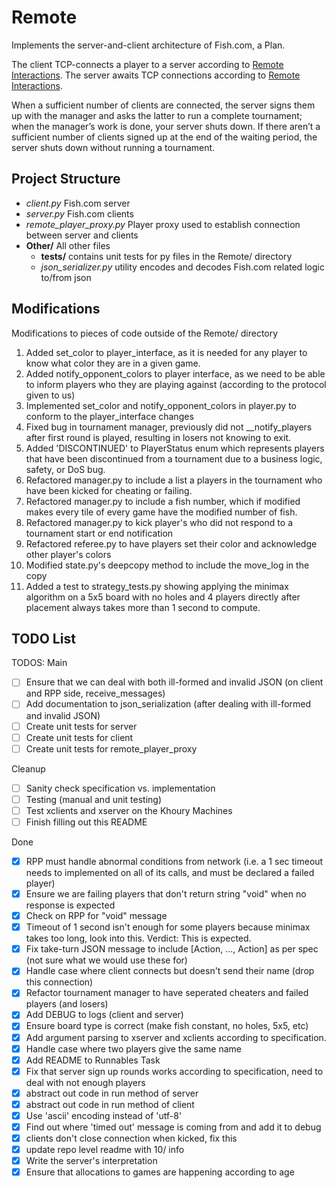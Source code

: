 # Remote

Implements the server-and-client architecture of Fish.com, a Plan.

The client TCP-connects a player to a server according to [Remote Interactions](https://www.ccs.neu.edu/home/matthias/4500-f20/remote.html). The server awaits TCP connections according to [Remote Interactions](https://www.ccs.neu.edu/home/matthias/4500-f20/remote.html).

When a sufficient number of clients are connected, the server signs them up with the manager and asks the latter to run a complete tournament; when the manager’s work is done, your server shuts down. If there aren’t a sufficient number of clients signed up at the end of the waiting period, the server shuts down without running a tournament.

## Project Structure

- *client.py* Fish.com server
- *server.py* Fish.com clients
- *remote_player_proxy.py* Player proxy used to establish connection between server and clients
- **Other/** All other files
	- **tests/** contains unit tests for py files in the Remote/ directory
	- *json_serializer.py* utility encodes and decodes Fish.com related logic to/from json

## Modifications

Modifications to pieces of code outside of the Remote/ directory

1. Added set_color to player_interface, as it is needed for any player to know what color they are in a given game.
2. Added notify_opponent_colors to player interface, as we need to be able to inform players who they are playing against (according to the protocol given to us)
3. Implemented set_color and notify_opponent_colors in player.py to conform to the player_interface changes
4. Fixed bug in tournament manager, previously did not __notify_players after first round is played, resulting in losers not knowing to exit.
5. Added 'DISCONTINUED' to PlayerStatus enum which represents players that have been discontinued from a tournament due to a business logic, safety, or DoS bug.
6. Refactored manager.py to include a list a players in the tournament who have been kicked for cheating or failing.
7. Refactored manager.py to include a fish number, which if modified makes every tile of every game have the modified number of fish.
8. Refactored manager.py to kick player's who did not respond to a tournament start or end notification
9. Refactored referee.py to have players set their color and acknowledge other player's colors
10. Modified state.py's deepcopy method to include the move_log in the copy
11. Added a test to strategy_tests.py showing applying the minimax algorithm on a 5x5 board with no holes and 4 players directly after placement always takes more than 1 second to compute.

## TODO List

TODOS:
Main
- [ ] Ensure that we can deal with both ill-formed and invalid JSON (on client and RPP side, receive_messages)
- [ ] Add documentation to json_serialization (after dealing with ill-formed and invalid JSON)
- [ ] Create unit tests for server
- [ ] Create unit tests for client
- [ ] Create unit tests for remote_player_proxy

Cleanup
- [ ] Sanity check specification vs. implementation
- [ ] Testing (manual and unit testing)
- [ ] Test xclients and xserver on the Khoury Machines
- [ ] Finish filling out this README

Done
- [x] RPP must handle abnormal conditions from network (i.e. a 1 sec timeout needs to implemented on all of its calls, and must be declared a failed player)
- [x] Ensure we are failing players that don't return string "void" when no response is expected
- [x] Check on RPP for "void" message
- [x] Timeout of 1 second isn't enough for some players because minimax takes too long, look into this. Verdict: This is expected.
- [x] Fix take-turn JSON message to include [Action, ..., Action] as per spec (not sure what we would use these for)
- [x] Handle case where client connects but doesn't send their name (drop this connection)
- [x] Refactor tournament manager to have seperated cheaters and failed players (and losers)
- [x] Add DEBUG to logs (client and server)
- [x] Ensure board type is correct (make fish constant, no holes, 5x5, etc)
- [x] Add argument parsing to xserver and xclients according to specification.
- [x] Handle case where two players give the same name
- [x] Add README to Runnables Task
- [x] Fix that server sign up rounds works according to specification, need to deal with not enough players
- [x] abstract out code in run method of server
- [x] abstract out code in run method of client
- [x] Use 'ascii' encoding instead of 'utf-8'
- [x] Find out where 'timed out' message is coming from and add it to debug
- [x] clients don't close connection when kicked, fix this
- [x] update repo level readme with 10/ info
- [x] Write the server's interpretation
- [x] Ensure that allocations to games are happening according to age